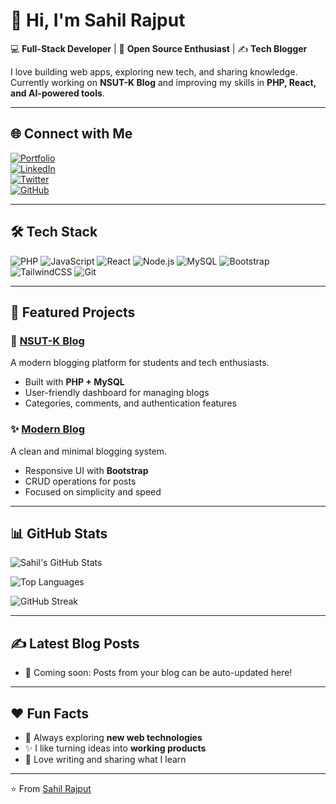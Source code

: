 # 👋 Hi, I'm Sahil Rajput  

💻 **Full-Stack Developer** | 🚀 **Open Source Enthusiast** | ✍️ **Tech Blogger**  

I love building web apps, exploring new tech, and sharing knowledge.  
Currently working on **NSUT-K Blog** and improving my skills in **PHP, React, and AI-powered tools**.  

---

## 🌐 Connect with Me
[![Portfolio](https://img.shields.io/badge/🌍%20Portfolio-000?style=for-the-badge)](https://your-portfolio-link.com)  
[![LinkedIn](https://img.shields.io/badge/LinkedIn-0A66C2?logo=linkedin&logoColor=white&style=for-the-badge)](https://linkedin.com/in/your-link)  
[![Twitter](https://img.shields.io/badge/Twitter-1DA1F2?logo=twitter&logoColor=white&style=for-the-badge)](https://twitter.com/your-handle)  
[![GitHub](https://img.shields.io/badge/GitHub-181717?logo=github&logoColor=white&style=for-the-badge)](https://github.com/sahilrajput0fficial)  

---

## 🛠️ Tech Stack
![PHP](https://img.shields.io/badge/-PHP-777BB4?logo=php&logoColor=white&style=flat)
![JavaScript](https://img.shields.io/badge/-JavaScript-F7DF1E?logo=javascript&logoColor=black&style=flat)
![React](https://img.shields.io/badge/-React-61DAFB?logo=react&logoColor=black&style=flat)
![Node.js](https://img.shields.io/badge/-Node.js-339933?logo=node.js&logoColor=white&style=flat)
![MySQL](https://img.shields.io/badge/-MySQL-4479A1?logo=mysql&logoColor=white&style=flat)
![Bootstrap](https://img.shields.io/badge/-Bootstrap-7952B3?logo=bootstrap&logoColor=white&style=flat)
![TailwindCSS](https://img.shields.io/badge/-TailwindCSS-38B2AC?logo=tailwind-css&logoColor=white&style=flat)
![Git](https://img.shields.io/badge/-Git-F05032?logo=git&logoColor=white&style=flat)

---

## 🚀 Featured Projects

### 📝 [NSUT-K Blog](https://github.com/sahilrajput0fficial/nsut-k-blog)  
A modern blogging platform for students and tech enthusiasts.  
- Built with **PHP + MySQL**  
- User-friendly dashboard for managing blogs  
- Categories, comments, and authentication features  

### ✨ [Modern Blog](https://github.com/sahilrajput0fficial/modern-blog)  
A clean and minimal blogging system.  
- Responsive UI with **Bootstrap**  
- CRUD operations for posts  
- Focused on simplicity and speed  

---

## 📊 GitHub Stats

![Sahil's GitHub Stats](https://github-readme-stats.vercel.app/api?username=sahilrajput0fficial&show_icons=true&theme=radical)  

![Top Languages](https://github-readme-stats.vercel.app/api/top-langs/?username=sahilrajput0fficial&layout=compact&theme=radical)  

![GitHub Streak](https://streak-stats.demolab.com?user=sahilrajput0fficial&theme=radical&border_radius=4.5)  

---

## ✍️ Latest Blog Posts
<!-- BLOG-POST-LIST:START -->
- 🚀 Coming soon: Posts from your blog can be auto-updated here!
<!-- BLOG-POST-LIST:END -->

---

## ❤️ Fun Facts
- 🎯 Always exploring **new web technologies**  
- ✨ I like turning ideas into **working products**  
- 📖 Love writing and sharing what I learn  

---

⭐️ From [Sahil Rajput](https://github.com/sahilrajput0fficial)  
